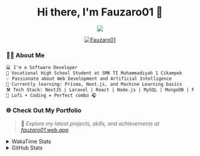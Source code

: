 <h1 align="center">Hi there, I'm Fauzaro01 👋</h1>

<p align="center">
  <img src="https://readme-typing-svg.herokuapp.com?font=Fira+Code&size=22&pause=1000&center=true&vCenter=true&width=460&lines=Full+Stack+Web+Developer;Self-Taught+Programmer;Always+Learning+New+Things;Love+to+Build+Cool+Stuff+😎" />
</p>

<p align="center">
  <a href="https://github.com/Fauzaro01">
    <img src="https://komarev.com/ghpvc/?username=Fauzaro01&label=Profile+views&color=blue&style=flat" alt="Fauzaro01" />
  </a>
</p>

### 👨‍💻 About Me

```txt
💻 I'm a Software Developer
🏫 Vocational High School Student at SMK TI Muhammadiyah 1 Cikampek
💡 Passionate about Web Development and Artificial Intelligence
🌱 Currently learning: Prisma, Next.js, and Machine Learning basics
🛠️ Tech Stack: NextJS | Laravel | React | Node.js | MySQL | MongoDB | PrismaJS
🎵 Lofi + Coding = Perfect combo 🎧
```


### 🌐 Check Out My Portfolio

> 📎 *Explore my latest projects, skills, and achievements at [fauzaro01.web.app](https://fauzaro01.web.app)*


<details>
  <summary>
     WakaTime Stats
  </summary>
  <br>
  
  <!--START_SECTION:waka-->

```txt
From: 10 September 2021 - To: 30 September 2025

Total Time: 981 hrs 6 mins

JavaScript          317 hrs 26 mins ████████░░░░░░░░░░░░░░░░░   32.35 %
PHP                 181 hrs 53 mins ████▓░░░░░░░░░░░░░░░░░░░░   18.54 %
HTML                108 hrs 10 mins ██▓░░░░░░░░░░░░░░░░░░░░░░   11.03 %
Blade Template      86 hrs 38 mins  ██▒░░░░░░░░░░░░░░░░░░░░░░   08.83 %
EJS                 69 hrs 38 mins  █▓░░░░░░░░░░░░░░░░░░░░░░░   07.10 %
Java                44 hrs 7 mins   █░░░░░░░░░░░░░░░░░░░░░░░░   04.50 %
CSS                 37 hrs 32 mins  █░░░░░░░░░░░░░░░░░░░░░░░░   03.83 %
JSON                35 hrs 22 mins  █░░░░░░░░░░░░░░░░░░░░░░░░   03.61 %
TypeScript          21 hrs 39 mins  ▓░░░░░░░░░░░░░░░░░░░░░░░░   02.21 %
Python              13 hrs 52 mins  ▒░░░░░░░░░░░░░░░░░░░░░░░░   01.41 %
```

<!--END_SECTION:waka-->
</details>
<details>
  <summary>
    GitHub Stats
  </summary>
  <br>
  <div align="center">
    <img src="https://github-readme-stats.vercel.app/api?username=Fauzaro01&show_icons=true&theme=algolia" alt="Fauzaro01's GitHub Stats" style="margin: 20px;" />
    <img src="https://github-readme-streak-stats.herokuapp.com/?user=Fauzaro01&theme=algolia" alt="Fauzaro01's GitHub Streak" style="margin: 20px;" />
  </div>

  <div align="center">
    <img src="https://github-readme-stats.vercel.app/api?username=Fauzaro01&show_icons=true&locale=en&count_private=true&hide_rank=true&custom_title=My%20GitHub%20Stats&disable_animations=true&theme=algolia" alt="Fauzaro01's Stars" style="margin: 20px;" />
    <img src="https://github-readme-stats.vercel.app/api/top-langs/?username=Fauzaro01&langs_count=8&theme=algolia&layout=compact" alt="Top Languages" style="margin: 20px;" />
  </div>
</details>
